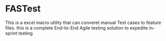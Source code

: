 # FASTest
This is a excel macro utility that can converet manual Test cases to feature files. this is a complete End-to-End Agile testing solution to expedite in-sprint testing
